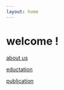 ```yaml
---
layout: home
---
```


# welcome !


[about us](about.md)

[eductation](educations.md)

[publication](publications.md)
